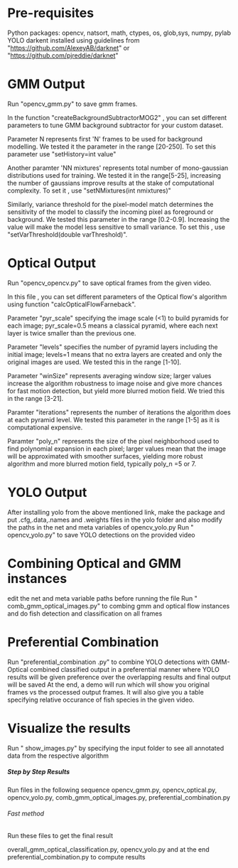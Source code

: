 # Pre-requisites
Python packages: opencv, natsort, math, ctypes, os, glob,sys, numpy, pylab
YOLO darkent installed using guidelines from "https://github.com/AlexeyAB/darknet" or "https://github.com/pjreddie/darknet"
 # GMM Output
Run "opencv_gmm.py" to save gmm frames.

In the function "createBackgroundSubtractorMOG2" , you can set different parameters to tune GMM background subtractor for your custom dataset.

Parameter N represents first 'N' frames to be used for background modelling.
We tested it the parameter in the range [20-250].
To set this parameter use "setHistory=int value" 

Another paramter 'NN mixtures' represents total number of mono-gaussian distributions used for training.
We tested it in the range[5-25], increasing the number of gaussians improve results at the stake of computational complexity.
To set it , use "setNMixtures(int nmixtures)"

Similarly, variance threshold for the pixel-model match determines the sensitivity of the model to classify the incoming pixel as foreground or background. We tested this parameter in the range [0.2-0.9]. Increasing the value will make the model less sensitive to small variance. To set this , use "setVarThreshold(double varThreshold)".


# Optical Output
Run "opencv_opencv.py" to save optical frames from the given video.

In this file , you can set different parameters of the Optical flow's algorithm using function "calcOpticalFlowFarneback".

Parameter "pyr_scale" specifying the image scale (<1) to build pyramids for each image; pyr_scale=0.5 means a classical pyramid, where each next layer is twice smaller than the previous one. 

Parameter "levels" 	specifies the number of pyramid layers including the initial image; levels=1 means that no extra layers are created and only the original images are used. We tested this in the range [1-10].

Parameter "winSize" represents averaging window size; larger values increase the algorithm robustness to image noise and give more chances for fast motion detection, but yield more blurred motion field. We tried this in the range [3-21].

Paramter "iterations" 	represents the number of iterations the algorithm does at each pyramid level. We tested this parameter in the range [1-5] as it is computational expensive.

Paramter "poly_n" represents the size of the pixel neighborhood used to find polynomial expansion in each pixel; larger values mean that the image will be approximated with smoother surfaces, yielding more robust algorithm and more blurred motion field, typically poly_n =5 or 7. 
# YOLO Output
After installing yolo from the above mentioned link, make the package and put .cfg,.data,.names and .weights files in the yolo folder and also modify the paths in the net and meta variables of opencv_yolo.py
Run " opencv_yolo.py" to save YOLO detections on the provided video
# Combining Optical and GMM instances
edit the net and meta variable paths before running the file
Run " comb_gmm_optical_images.py" to combing gmm and optical flow instances and do fish detection and classification on all frames
# Preferential Combination
Run "preferential_combination .py" to combine YOLO detections with GMM-Optical combined classified output in a preferential manner where YOLO results will be given preference over the overlapping results and final output will be saved
At the end, a demo will run which will show you original frames vs the processed output frames. It will also give you a table specifying relative occurance of fish species in the given video.
# Visualize the results
Run " show_images.py" by specifying the input folder to see all annotated data from the respective algorithm

##### Step by Step Results ###############
Run files in the following sequence
opencv_gmm.py, opencv_optical.py, opencv_yolo.py, comb_gmm_optical_images.py, preferential_combination.py

###### Fast method ##########
Run these files to get the final result

overall_gmm_optical_classification.py, opencv_yolo.py and at the end preferential_combination.py to compute results
